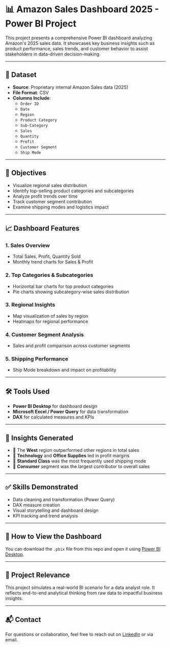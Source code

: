# 📊 Amazon Sales Dashboard 2025 - Power BI Project

This project presents a comprehensive Power BI dashboard analyzing Amazon's 2025 sales data. It showcases key business insights such as product performance, sales trends, and customer behavior to assist stakeholders in data-driven decision-making.

---

## 📁 Dataset

- **Source**: Proprietary internal Amazon Sales data (2025)
- **File Format**: CSV
- **Columns Include**:
  - `Order ID`
  - `Date`
  - `Region`
  - `Product Category`
  - `Sub-Category`
  - `Sales`
  - `Quantity`
  - `Profit`
  - `Customer Segment`
  - `Ship Mode`

---

## 📌 Objectives

- Visualize regional sales distribution
- Identify top-selling product categories and subcategories
- Analyze profit trends over time
- Track customer segment contribution
- Examine shipping modes and logistics impact

---

## 📈 Dashboard Features

### 1. **Sales Overview**
- Total Sales, Profit, Quantity Sold
- Monthly trend charts for Sales & Profit

### 2. **Top Categories & Subcategories**
- Horizontal bar charts for top product categories
- Pie charts showing subcategory-wise sales distribution

### 3. **Regional Insights**
- Map visualization of sales by region
- Heatmaps for regional performance

### 4. **Customer Segment Analysis**
- Sales and profit comparison across customer segments

### 5. **Shipping Performance**
- Ship Mode breakdown and impact on profitability

---

## 🛠️ Tools Used

- **Power BI Desktop** for dashboard design
- **Microsoft Excel / Power Query** for data transformation
- **DAX** for calculated measures and KPIs

---

## 📌 Insights Generated

- 📍 The **West** region outperformed other regions in total sales
- 🎯 **Technology** and **Office Supplies** led in profit margins
- 🚚 **Standard Class** was the most frequently used shipping mode
- 👥 **Consumer** segment was the largest contributor to overall sales

---

## ✅ Skills Demonstrated

- Data cleaning and transformation (Power Query)
- DAX measure creation
- Visual storytelling and dashboard design
- KPI tracking and trend analysis

---

## 📄 How to View the Dashboard

You can download the `.pbix` file from this repo and open it using [Power BI Desktop](https://powerbi.microsoft.com/en-us/desktop/).

---

## 🔗 Project Relevance

This project simulates a real-world BI scenario for a data analyst role. It reflects end-to-end analytical thinking from raw data to impactful business insights.

---

## 📬 Contact

For questions or collaboration, feel free to reach out on [LinkedIn](https://www.linkedin.com) or via email.

